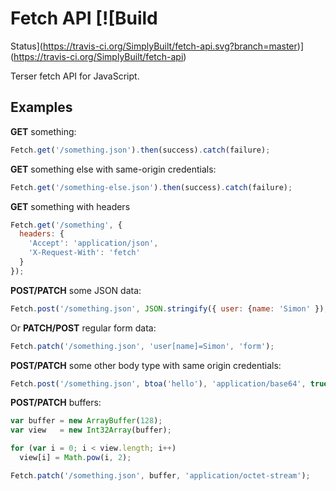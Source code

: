 # Fetch API [![Build
Status](https://travis-ci.org/SimplyBuilt/fetch-api.svg?branch=master)](https://travis-ci.org/SimplyBuilt/fetch-api)

Terser fetch API for JavaScript.

## Examples

**GET** something:

```javascript
Fetch.get('/something.json').then(success).catch(failure);
```

**GET** something else with same-origin credentials:

```javascript
Fetch.get('/something-else.json').then(success).catch(failure);
```

**GET** something with headers

```javascript
Fetch.get('/something', {
  headers: {
    'Accept': 'application/json',
    'X-Request-With': 'fetch'
  }
});
```
**POST/PATCH** some JSON data:

```javascript
Fetch.post('/something.json', JSON.stringify({ user: {name: 'Simon' }), 'json');
```

Or **PATCH/POST** regular form data:

```javascript
Fetch.patch('/something.json', 'user[name]=Simon', 'form');
```

**POST/PATCH** some other body type with same origin credentials:

```javascript
Fetch.post('/something.json', btoa('hello'), 'application/base64', true);
```

**POST/PATCH** buffers:

```javascript
var buffer = new ArrayBuffer(128);
var view   = new Int32Array(buffer);

for (var i = 0; i < view.length; i++)
  view[i] = Math.pow(i, 2);

Fetch.patch('/something.json', buffer, 'application/octet-stream');
```
